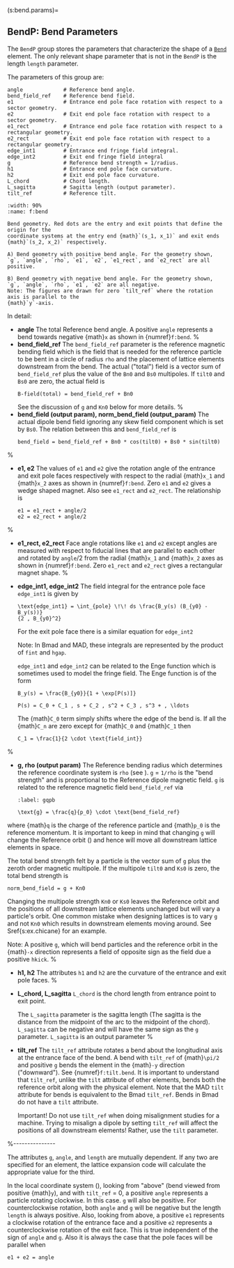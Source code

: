 (s:bend.params)=
## BendP: Bend Parameters

The `BendP` group stores the parameters that characterize the shape of a [`Bend`](#s:bend) element. 
The only relevant shape parameter that is not in the `BendP` is the
length `length` parameter.

The parameters of this group are:
```{code} yaml
angle             # Reference bend angle.
bend_field_ref    # Reference bend field.
e1                # Entrance end pole face rotation with respect to a sector geometry.
e2                # Exit end pole face rotation with respect to a sector geometry.
e1_rect           # Entrance end pole face rotation with respect to a rectangular geometry.
e2_rect           # Exit end pole face rotation with respect to a rectangular geometry.
edge_int1         # Entrance end fringe field integral.
edge_int2         # Exit end fringe field integral
g                 # Reference bend strength = 1/radius.
h1                # Entrance end pole face curvature.
h2                # Exit end pole face curvature.
L_chord           # Chord length.
L_sagitta         # Sagitta length (output parameter).
tilt_ref          # Reference tilt.
```

```{figure} figures/bend.svg
:width: 90%
:name: f:bend
 
Bend geometry. Red dots are the entry and exit points that define the origin for the
coordinate systems at the entry end {math}`(s_1, x_1)` and exit ends {math}`(s_2, x_2)` respectively.

A) Bend geometry with positive bend angle. For the geometry shown,
`g`, `angle`, `rho`, `e1`, `e2`, `e1_rect`, and `e2_rect` are all positive.

B) Bend geometry with negative bend angle. For the geometry shown,
`g`, `angle`, `rho`, `e1`, `e2` are all negative.
Note: The figures are drawn for zero `tilt_ref` where the rotation axis is parallel to the
{math}`y`-axis.
```

In detail:
- **angle**
The total Reference bend angle. A positive `angle` represents a
bend towards negative {math}`x` as shown in {numref}`f:bend`.
%
- **bend_field_ref**
The `bend_field_ref` parameter is the reference magnetic bending field which is the field
that is needed for the reference particle to be bent in a circle of radius `rho`
and the placement of lattice elements downstream from the bend. The actual ("total") field is
a vector sum of
`bend_field_ref` plus the value of the `Bn0`  and `Bs0` multipoles. If `tilt0` and `Bs0`
are zero, the actual field is
  ```{code} yaml
  B-field(total) = bend_field_ref + Bn0
  ```
  See the discussion of `g` and `Kn0` below for more details.
%
- **bend_field (output param), norm_bend_field (output_param)**
The actual dipole bend field ignoring any skew field component which is set by `Bs0`.
The relation between this and `bend_field_ref` is
  ```{code} yaml
  bend_field = bend_field_ref + Bn0 * cos(tilt0) + Bs0 * sin(tilt0)
  ```
%
- **e1, e2**
The values of `e1` and `e2` give the rotation angle of the entrance and exit pole faces
respectively with respect to the radial {math}`x_1` and {math}`x_2` axes as shown in {numref}`f:bend`.
Zero `e1` and `e2` gives a wedge shaped magnet.
Also see `e1_rect` and `e2_rect`. The relationship is
  ```{code} yaml
  e1 = e1_rect + angle/2 
  e2 = e2_rect + angle/2
  ```
%
- **e1_rect, e2_rect**
Face angle rotations like `e1` and `e2` except angles are measured with respect to
fiducial lines that are parallel to each other and rotated by `angle`/2 from the radial
{math}`x_1` and {math}`x_2` axes as shown in {numref}`f:bend`.
Zero `e1_rect` and `e2_rect` gives a rectangular magnet shape.
%
- **edge_int1, edge_int2**
The field integral for the entrance pole face `edge_int1` is given by
  ```{math}
  \text{edge_int1} = \int_{pole} \!\! ds \frac{B_y(s) (B_{y0} - B_y(s))}
  {2 , B_{y0}^2}
  ```
  For the exit pole face there is a similar equation for `edge_int2`

  Note: In Bmad and MAD, these integrals are represented by the product of `fint` and `hgap`.

  `edge_int1` and `edge_int2` can be related to the Enge function which is sometimes used to model the
  fringe field. The Enge function is of the form
  ```{math}
  B_y(s) = \frac{B_{y0}}{1 + \exp[P(s)]}
  ```
  ```{math}
  P(s) = C_0 + C_1 , s + C_2 , s^2 + C_3 , s^3 + , \ldots
  ```
  The {math}`C_0` term simply shifts where the edge of the bend is. If all the {math}`C_n` are zero except for
  {math}`C_0` and {math}`C_1` then
  ```{math}
  C_1 = \frac{1}{2 \cdot \text{field_int}}
  ```
%
- **g, rho (output param)**
The Reference bending radius which determines the reference coordinate system is `rho` (see
[](#s:coords)). `g` = `1/rho` is the "bend strength" and is proportional to the Reference
dipole magnetic field. `g` is related to the reference magnetic field `bend_field_ref` via
  ```{math}
  :label: gqpb

  \text{g} = \frac{q}{p_0} \cdot \text{bend_field_ref}
  ```
where {math}`q` is the charge of the reference particle and {math}`p_0` is the reference momentum. It is
important to keep in mind that changing `g` will change the Reference orbit ([](#s:coords.3)) and
hence will move all downstream lattice elements in space.

  The total bend strength felt by a particle is the vector sum of `g` plus the zeroth order
magnetic multipole. If the multipole `tilt0` and `Ks0` is zero, the total bend strength is
  ```{code} yaml
  norm_bend_field = g + Kn0
  ```
  Changing the multipole strength `Kn0` or `Ks0` leaves the Reference orbit and the positions of
all downstream lattice elements
unchanged but will vary a particle's orbit. One common mistake when designing lattices is to vary
`g` and not `Kn0` which results in downstream elements moving around. See Sref{s:ex.chicane}
for an example.

  Note: A positive `g`, which will bend particles and the reference orbit in the {math}`-x` direction
represents a field of opposite sign as the field due a positive `hkick`.
%
- **h1, h2**
The attributes `h1` and `h2` are the curvature of the entrance and exit pole faces.
%
- **L_chord, L_sagitta** 
`L_chord` is the chord length from entrance point to exit point.

  The `L_sagitta` parameter is the sagitta length (The sagitta is the distance
from the midpoint of the arc to the midpoint of the chord). `L_sagitta` can be negative and will have
the same sign as the `g` parameter. `L_sagitta` is an output parameter
%
- **tilt_ref**
The `tilt_ref` attribute rotates a bend about the longitudinal axis at the entrance face of the
bend. A bend with `tilt_ref` of {math}`\pi/2` and positive `g` bends the element in the {math}`-y`
direction ("downward"). See {numref}`f:tilt.bend`. It is important to understand that `tilt_ref`,
unlike the `tilt` attribute of other elements, bends both the reference orbit along with the
physical element. Note that the MAD `tilt` attribute for bends is equivalent to the Bmad
`tilt_ref`. Bends in Bmad do not have a `tilt` attribute.

  Important! Do not use `tilt_ref` when doing misalignment studies for a machine. Trying to misalign
a dipole by setting `tilt_ref` will affect the positions of all downstream elements! Rather, use the
`tilt` parameter.

%---------------

  The attributes `g`, `angle`, and `length` are mutually dependent. If any two are specified for
an element, the lattice expansion code will calculate the appropriate value for the third.

  In the local coordinate system ([](#s:coords)), looking from "above" (bend viewed from positive
{math}`y`), and with `tilt_ref` = 0, a positive `angle` represents a particle rotating clockwise. In
this case. `g` will also be positive. For counterclockwise rotation, both `angle` and `g`
will be negative but the length `length` is always positive. Also, looking from above, a positive
`e1` represents a clockwise rotation of the entrance face and a positive `e2` represents a
counterclockwise rotation of the exit face. This is true independent of the sign of `angle` and
`g`. Also it is always the case that the pole faces will be parallel when
  ```{code} yaml
  e1 + e2 = angle
  ```
